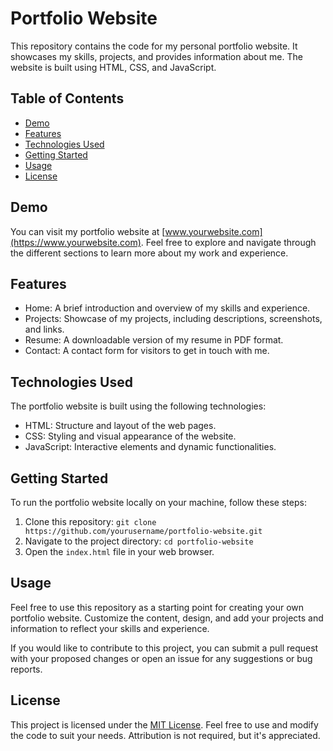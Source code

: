 # Portfolio Website

This repository contains the code for my personal portfolio website. It showcases my skills, projects, and provides information about me. The website is built using HTML, CSS, and JavaScript.

## Table of Contents

- [Demo](#demo)
- [Features](#features)
- [Technologies Used](#technologies-used)
- [Getting Started](#getting-started)
- [Usage](#usage)
- [License](#license)

## Demo

You can visit my portfolio website at [www.yourwebsite.com](https://www.yourwebsite.com). Feel free to explore and navigate through the different sections to learn more about my work and experience.

## Features

- Home: A brief introduction and overview of my skills and experience.
- Projects: Showcase of my projects, including descriptions, screenshots, and links.
- Resume: A downloadable version of my resume in PDF format.
- Contact: A contact form for visitors to get in touch with me.

## Technologies Used

The portfolio website is built using the following technologies:

- HTML: Structure and layout of the web pages.
- CSS: Styling and visual appearance of the website.
- JavaScript: Interactive elements and dynamic functionalities.

## Getting Started

To run the portfolio website locally on your machine, follow these steps:

1. Clone this repository: `git clone https://github.com/yourusername/portfolio-website.git`
2. Navigate to the project directory: `cd portfolio-website`
3. Open the `index.html` file in your web browser.

## Usage

Feel free to use this repository as a starting point for creating your own portfolio website. Customize the content, design, and add your projects and information to reflect your skills and experience.

If you would like to contribute to this project, you can submit a pull request with your proposed changes or open an issue for any suggestions or bug reports.

## License

This project is licensed under the [MIT License](LICENSE). Feel free to use and modify the code to suit your needs. Attribution is not required, but it's appreciated.

